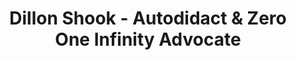 ---
title: 'Dillon Shook - Autodidact & Zero One Infinity Advocate'
url: 'https://dillonshook.com/'
tags: ['developer', 'full stack', 'web developer', 'game developer', 'photography','Unity 3D']
updatesFeed: 'https://dillonshook.com/rss/'
nsfw: false
rss: true
---